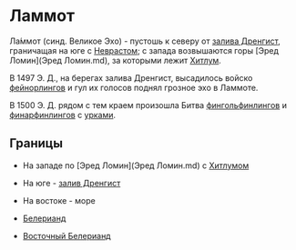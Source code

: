 # Ламмот

Ла́ммот (синд. Великое Эхо) - пустошь к северу от
[залива Дренгист](Дренгист.md), граничащая на юге с [Неврастом](Невраст.md); с
запада возвышаются горы [Эред Ломин](Эред Ломин.md), за которыми лежит
[Хитлум](Хитлум.md).

В 1497 Э. Д., на берегах залива Дренгист, высадилось войско
[фейнорлингов](Народы/фейнорлинги.md) и гул их голосов поднял грозное эхо в
Ламмоте.

В 1500 Э. Д. рядом с тем краем произошла Битва
[фингольфинлингов](Народы/фингольфинлинги.md) и
[финарфинлингов](Народы/финарфинлинги.md) с [урками](Народы/урки.md).

## Границы

*   На западе по [Эред Ломин](Эред Ломин.md) с [Хитлумом](Хитлум.md)
*   На юге - [залив Дренгист](Дренгист.md)
*   На востоке - море


*   [Белерианд](index.md)
*   [Восточный Белерианд](Восточный%20Белерианд.md)
